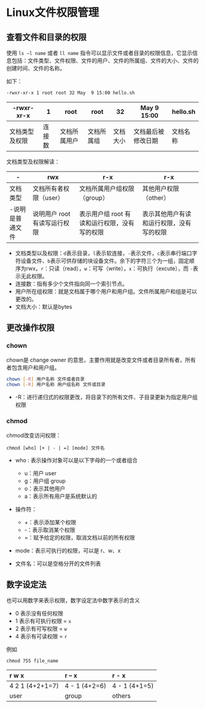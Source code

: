 # Linux文件权限管理

## 查看文件和目录的权限

使用 `ls –l name` 或者 `ll name` 指令可以显示文件或者目录的权限信息，它显示信息包括：文件类型、文件权限、文件的用户、文件的所属组、文件的大小、文件的创建时间、文件的名称。

如下：

```sh
-rwxr-xr-x 1 root root 32 May  9 15:00 hello.sh
```

| -rwxr-xr-x     | 1      | root         | root       | 32       | May  9 15:00       | hello.sh |
| -------------- | ------ | ------------ | ---------- | -------- | ------------------ | -------- |
| 文档类型及权限 | 连接数 | 文档所属用户 | 文档所属组 | 文档大小 | 文档最后被修改日期 | 文档名称 |

文档类型及权限解读：

| -               | rwx                          | r-x                                          | r-x                                      |
| --------------- | ---------------------------- | -------------------------------------------- | ---------------------------------------- |
| 文档类型        | 文档所有者权限（user）       | 文档所属用户组权限（group）                  | 其他用户权限（other）                    |
| -说明是普通文件 | 说明用户 root 有读写运行权限 | 表示用户组 root 有读和运行权限，没有写的权限 | 表示其他用户有读和运行权限，没有写的权限 |

- 文档类型以及权限：`d`表示目录，`l`表示软连接，`-`表示文件，`c`表示串行端口字符设备文件、`b`表示可供存储的块设备文件。余下的字符三个为一组，固定顺序为rwx，`r`：只读（read），`w`：可写（write），`x`：可执行（excute），而 `-`表示无此权限。
- 连接数：指有多少个文件指向同一个索引节点。
- 用户所在组权限：就是文档属于哪个用户和用户组。文件所属用户和组是可以更改的。
- 文档大小：默认是bytes



## 更改操作权限

### chown

chown是 change owner 的意思，主要作用就是改变文件或者目录所有者，所有者包含用户和用户组。

```sh
chown [-R] 用户名称 文件或者目录
chown [-R] 用户名称 用户组名称 文件或目录
```

- -R：进行递归式的权限更改，将目录下的所有文件、子目录更新为指定用户组权限

### chmod

chmod改变访问权限：

```shell
chmod [who] [+ | - | =] [mode] 文件名
```

- who : 表示操作对象可以是以下字母的一个或者组合

  - u：用户 user
  - g：用户组 group
  - o：表示其他用户
  - a：表示所有用户是系统默认的

- 操作符：

  - +：表示添加某个权限
  - -：表示取消某个权限
  - =：赋予给定的权限，取消文档以前的所有权限

- mode：表示可执行的权限，可以是 r、w、x

- 文件名：可以是空格分开的文件列表

  

## 数字设定法

也可以用数字来表示权限，数字设定法中数字表示的含义

- 0 表示没有任何权限
- 1 表示有可执行权限 = `x`
- 2 表示有可写权限 = `w`
- 4 表示有可读权限 = `r`

例如

```shell
chmod 755 file_name
```

| r w x           | r – x         | r - x         |
| :-------------- | :------------ | :------------ |
| 4 2 1 (4+2+1=7) | 4 - 1 (4+2=6) | 4 - 1 (4+1=5) |
| user            | group         | others        |

